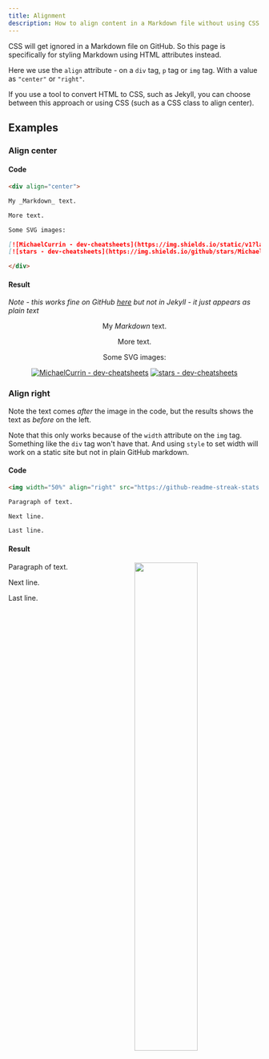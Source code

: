 ```yaml
---
title: Alignment
description: How to align content in a Markdown file without using CSS
---
```


CSS will get ignored in a Markdown file on GitHub. So this page is specifically for styling Markdown using HTML attributes instead.

Here we use the `align` attribute - on a `div` tag, `p` tag or `img` tag. With a value as `"center"` or `"right"`.

If you use a tool to convert HTML to CSS, such as Jekyll, you can choose between this approach or using CSS (such as a CSS class to align center).


## Examples

### Align center

#### Code

```markdown
<div align="center">

My _Markdown_ text.

More text.

Some SVG images:

[![MichaelCurrin - dev-cheatsheets](https://img.shields.io/static/v1?label=MichaelCurrin&message=dev-cheatsheets&color=blue&logo=github)](https://github.com/MichaelCurrin/dev-cheatsheets)
[![stars - dev-cheatsheets](https://img.shields.io/github/stars/MichaelCurrin/dev-cheatsheets?style=social)](https://github.com/MichaelCurrin/dev-cheatsheets)

</div>
```

#### Result

_Note - this works fine on GitHub [here](https://github.com/MichaelCurrin/dev-cheatsheets/blob/master/cheatsheets/markdown/alignment.md#result) but not in Jekyll - it just appears as plain text_

<div align="center">

My _Markdown_ text.

More text.

Some SVG images:

[![MichaelCurrin - dev-cheatsheets](https://img.shields.io/static/v1?label=MichaelCurrin&message=dev-cheatsheets&color=blue&logo=github)](https://github.com/MichaelCurrin/dev-cheatsheets)
[![stars - dev-cheatsheets](https://img.shields.io/github/stars/MichaelCurrin/dev-cheatsheets?style=social)](https://github.com/MichaelCurrin/dev-cheatsheets)

</div>


### Align right

Note the text comes _after_ the image in the code, but the results shows the text as _before_ on the left.

Note that this only works because of the `width` attribute on the `img` tag. Something like the `div` tag won't have that. And using `style` to set width will work on a static site but not in plain GitHub markdown.

#### Code

```markdown
<img width="50%" align="right" src="https://github-readme-streak-stats.herokuapp.com/?user=michaelcurrin" />

Paragraph of text.

Next line.

Last line.
```

#### Result

<img width="50%" align="right" src="https://github-readme-streak-stats.herokuapp.com/?user=michaelcurrin" />

<p>
Paragraph of text.
</p>
<p>
Next line.
</p>
<p>
Last line.
</p>
